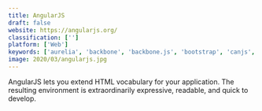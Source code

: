 ```yaml
---
title: AngularJS
draft: false 
website: https://angularjs.org/
classification: ['']
platform: ['Web']
keywords: ['aurelia', 'backbone', 'backbone.js', 'bootstrap', 'canjs', 'chart.js', 'ext_js', 'feathersjs', 'koa', 'meteor', 'moment.js', 'polymer', 'react_native', 'ruby_on_rails', 'sails.js', 'vue.js', 'jquery']
image: 2020/03/angularjs.jpg
---
```

AngularJS lets you extend HTML vocabulary for your application. The resulting environment is extraordinarily expressive, readable, and quick to develop.